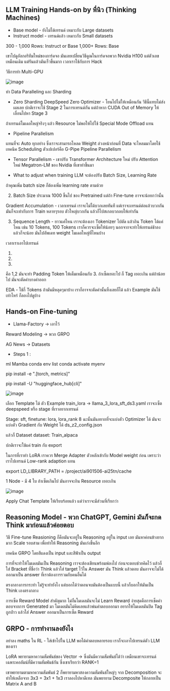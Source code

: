 ## LLM Training Hands-on by พี่นิว (Thinking Machines)

* Base model - ยังไม่ได้เทรนด์ เหมาะกับ Large datasets
* Instruct model - เทรนด์แล้ว เหมาะกับ Small datasets

300 - 1,000 Rows:
Instruct or Base
1,000+ Rows: Base 

เขาไปดูอัลกอริทึมใหม่ของการ์ดจอ มันเลยเปลี่ยนวิธีคูณในการ์ดจอพวก Nvidia H100 แต่ตัวเลขเหมือนเดิม แต่รันแล้วมันเร็วขึ้นมาก เวลาเราใช้กับการ Hack 

วิธีการทำ Multi-GPU

![image](https://github.com/user-attachments/assets/4bff4247-f569-4d1c-b150-6e77e7d4fb88)


ทำ Data Paralleling และ Sharding

* Zero Sharding DeepSpeed Zero Optimizer - โยนไปไม่ให้เหมือนกัน วิธีนี้แทบไม่ส่งผลเลย 
ปกติเราจะใช้ Stage 2 ในการเทรนด์กัน แต่ถ้าหาก CUDA Out of Memory ให้เลื่อนไปหา Stage 3

ถ้าเทรนด์โมเดลใหญ่จริงๆ แล้ว Resource ไม่พอให้ไปใช้ Special Mode Offload แทน

* Pipeline Parallelism

แทนที่จะ Auto ทุกอย่าง ซึ่งเราจะสามารถโหลด Weight ล่วงหน้าก่อนที่ Data จะไหลมมาโดยใช้เทคนิค Scheduling ตัวเปเปอร์คือ G-Pipe
Pipeline Parallelism 

* Tensor Parallelism - เขาปรับ Transformer Architecture ใหม่ ปรับ Attention ใหม่
Megatron-LM ของ Nvidia ที่เขาทำขึ้นมา

* What to adjust when training LLM จะต้องปรับ Batch Size, Learning Rate

ถ้าคุณเพิ่ม batch size ก็ต้องเพิ่ม learning rate ตามด้วย

2. Batch Size ประมาณ 1000 ขึ้นไป ของ Pretrained แต่ถ้า Fine-tune อาจจะน้อยกว่านั้น

Gradient Accumulation - เวลาเทรนด์ เราจะไม่ได้บวกเลยทันที แต่เราจะเทรนด์ต่อแล้วบวกกัน มันก็จะเท่ากับการ Train หลายๆรอบ ตัวใหญ่บวกกัน
แล้วก็ไปสเกลบวกลบให้เท่ากัน

3. Sequence Length - ยาวแค่ไหน เราจะต้องเอา Tokenizer ไปตัด แล้วกิน Token ได้แค่ไหน เช่น 10 Tokens, 100 Tokens
เราก็ควรจะเซ็ตให้น้อยๆ นอกจากจะทำให้เทรนด์ช้าลงแล้วก็จะน้อย มันไปอัพเดท weight โมเดลใหญ่ที่ไหนบ้าง

เวลาเราเอาไปเทรนด์
1. <Hello> <we> <are> <superai>
2. <Hello> <we> <are> <superai>
3. <Hello> <we> <are> <superai> <Hello> <we> <are> <superai>

คือ 1,2 มันจะทำ Padding Token ให้เต็มเหมือนกับ 3. ถ้าเซ็ตเยอะไป ก็ Tag เยอะเกิน แต่ถ้าน้อยไป มันจะตัดคำบางคำออก

EDA - ใช้กี่ Tokens ถ้ามันมีหลุดๆมาบ้าง เราก็อาจจะตัดคำนั้นทิ้งเลยก็ได้ แล้ว Example มันใช้เท่าไหร่ ก็ลองไปดูบ้าง

## Hands-on Fine-tuning

* Llama-Factory -> เอาไว้

Reward Modeling -> พวก GRPO

AG News -> Datasets

* Steps 1 :

ml Mamba
conda env list
conda activate myenv

pip install -e ".[torch, metrics]"

pip install -U "huggingface_hub[cli]"

![image](https://github.com/user-attachments/assets/44b0203b-f850-4dda-9945-92a5ad0d4b27)

เลือก Template ได้
ตัว Example
train_lora -> llama_3_lora_sft_ds3.yaml เราจะเซ็ต deepspeed หรือ stage ที่เราอยากเทรนด์

Stage: sft, finetune: lora, lora_rank 8 ฉะนั้นมันอยากที่จะแบ่งตัว Optimizer ได้ มันจะแบ่งตัว Gradient กับ Weight ได้
ds_z2_config.json

แล้วก็ Dataset
dataset: Train_alpaca

ปกติเราจะใช้แค่ train กับ export

ในการที่เราทำ LoRA เราควร Merge Adapter ตัวหลักเข้ากับ Model weight ก่อน เพราะว่าเราไปเทรนด์ Low-rank adaption แทน

export LD_LIBRARY_PATH = /project/ai901506-ai25tn/cache

1 Node - มี 4 ใบ ถ้าเซ็ตเกินไป มันอาจจะกิน Resource เยอะเกิน

![image](https://github.com/user-attachments/assets/149c2306-61d0-45cf-baf7-26ec6556c35a)

Apply Chat Template ให้เรียบร้อยแล้ว แต่ว่าเราจะมีส่วนที่เรียกว่า

## Reasoning Model - พวก ChatGPT, Gemini มันก็จะกด Think มาก่อนแล้วค่อยตอบ

วิธี Fine-tune Reasioning ก็คือมันจะอยู่ใน Reasoning อยู่ใน input เลย มันหาค่อนข้างยากมาก Scale รอบสาม เพื่อทำให้ Reasoning มันเก่งขึ้นอีก

เทคนิค GRPO โดยสีแดงเป็น input และสีฟ้าเป็น output

การที่จะทำให้โมเดลมันเป็น Reasoning เราจะต้องเขียนพร้อมพ์ลงไป ก่อนจะตอบช่วยคิดไว้ แล้วก็ใส่ Bracket ที่ชื่อว่า Think แล้วใส่ target ไว้ใน Answer
มัน Think แล้วตอบ มันอาจจะไม่ได้ออกมาเป็น answer ที่เราต้องการรวมกับคนอื่นได้

ตรงกลางการกระทำ ไม่รู้จะทำยังไง แต่บอกได้ว่าตอนจบมันต้องเป็นแบบนี้ แล้วก็บอกให้มันเป็น Think เองตรงกลาง

การเซ็ต Reward Model สำคัญมาก ไม่งั้นโมเดลมันจะไม่ Learn Reward ง่ายสุดคือการเช็คคำตอบจากการ Generated มา โมเดลมันไม่คิดเลยแล้วพ่นคำตอบออกมา
อยากให้โมเดลมันปิด Tag ถูกป่าว แล้วใส่ Answer ออกมาเป็นการเซ็ต Reward

## GRPO - การทำงานลงยังไง

อย่าลง maths ใน RL - ใส่เข้าไปใน LLM พอได้คำตอบหลายรอบ เราก็จะเอาไปเทรนด์ตัว LLM ของเรา

LoRA พยายามหาความสัมพันธ์ของ Vector -> ซึ่งมันมีความสัมพันธ์ได้ว่า
เหมือนเขาจะเทรนด์เฉพาะคอลัมน์ที่มีความสัมพันธ์กัน ซึ่งเขาเรียกว่า RANK=1

เขาพยายามตามหาความสัมพันธ์ 2 ก็พยายามหาสองความสัมพันธ์ใหญ่ๆ จาก Decomposition จะทำให้เหลือจาก 3x3 = 3x1 + 1x3
เราลองไปหาดีเทล มันพยายาม Decomposite ให้กลายเป็น Matrix A and B

